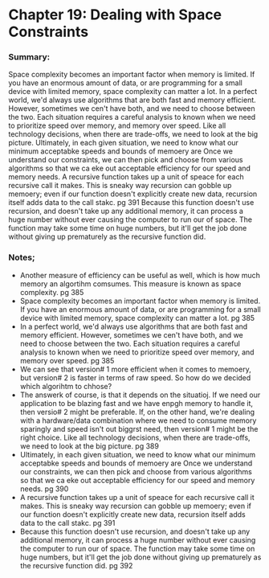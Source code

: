 # Chapter 19: Dealing with Space Constraints

### Summary:
Space complexity becomes an important factor when memory is limited. If you have an enormous amount of data, or are programming for a small device with limited
memory, space complexity can matter a lot.
In a perfect world, we'd always use algorithms that are both fast and memory efficient. However, sometimes we cen't have both, and we need to choose between the two.
Each situation requires a careful analysis to known when we need to prioritize speed over memory, and memory over speed.
Like all technology decisions, when there are trade-offs, we need to look at the big picture.
Ultimately, in each given situation, we need to know what our minimum acceptabke speeds and bounds of memoery are Once we understand our constraints, we can then pick
and choose from various algorithms so that we ca eke out acceptable efficiency for our speed and memory needs.
A recursive function takes up a unit of speace for each recursive call it makes. This is sneaky way recursion can gobble up memoery; even if our function doesn't explicitly 
create new data, recursion itself adds data to the call stakc. pg 391
Because this function doesn't use recursion, and doesn't take up any additional memory, it can process a huge number without ever causing the computer to run our of space.
The function may take some time on huge numbers, but it'll get the job done without giving up prematurely as the recursive function did.

### Notes;
- Another measure of efficiency can be useful as well, which is how much memory an algortihm comsumes. This measure is known as space complexity. pg 385
- Space complexity becomes an important factor when memory is limited. If you have an enormous amount of data, or are programming for a small device with limited
memory, space complexity can matter a lot. pg 385
- In a perfect world, we'd always use algorithms that are both fast and memory efficient. However, sometimes we cen't have both, and we need to choose between the two.
Each situation requires a careful analysis to known when we need to prioritize speed over memory, and memory over speed. pg 385
- We can see that version# 1 more efficient when it comes to memoery, but version# 2 is faster in terms of raw speed. So how do we decided which algorihtm to chhose?
- The answerk of course, is that it depends on the situatioj. If we need our application to be blazing fast and we have enpgh memory to handle it, then versio# 2
might be preferable. If, on the other hand, we're dealing with a hardware/data combination where we need to consume memory sparingly and speed isn't out biggrst need,
then version# 1 might be the right choice. Like all technology decisions, when there are trade-offs, we need to look at the big picture. pg 389
- Ultimately, in each given situation, we need to know what our minimum acceptabke speeds and bounds of memoery are Once we understand our constraints, we can then pick
and choose from various algorithms so that we ca eke out acceptable efficiency for our speed and memory needs. pg 390
- A recursive function takes up a unit of speace for each recursive call it makes. This is sneaky way recursion can gobble up memoery; even if our function doesn't explicitly 
create new data, recursion itself adds data to the call stakc. pg 391
- Because this function doesn't use recursion, and doesn't take up any additional memory, it can process a huge number without ever causing the computer to run our of space.
The function may take some time on huge numbers, but it'll get the job done without giving up prematurely as the recursive function did. pg 392

